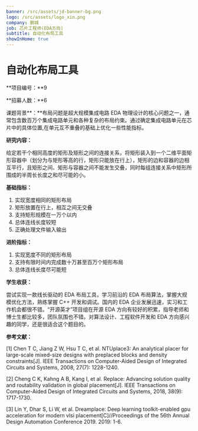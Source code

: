 ```yaml
---
banner: /src/assets/jd-banner-bg.png
logo: /src/assets/logo_xin.png
company: 鹏城
job: 芯片工程师(EDA方向)
subtitle: 自动化布局工具
showInHome: true
---
```


# 自动化布局工具

**项目编号：**9

**招募人数：**6

课题背景**：**布局问题是超大规模集成电路 EDA 物理设计的核心问题之一，通常包含数百万个集成电路单元和各种复杂的布局约束。通过确定集成电路单元在芯片中的具体位置,在单元互不重叠的基础上优化一些性能指标。

**研究内容：**

给定若干个相同高度的矩形及矩形之间的连接关系，将矩形装入到一个二维平面矩形容器中（划分为与矩形等高的行，矩形只能放在行上），矩形的边和容器的边相互平行，且矩形之间、矩形与容器之间不能发生交叠，同时每组连接关系中矩形所围成的半周长长度之和尽可能的小。

**基础指标：**

1. 实现宽度相同的矩形布局
2. 矩形放置在行上，相互之间无交叠
3. 支持矩形规模在一万个以内
4. 总体连线长度较短
5. 正确处理文件输入输出

**进阶指标：**

1. 实现宽度不同的矩形布局
2. 支持有限时间内完成数十万甚至百万个矩形布局
3. 总体连线长度尽可能短

**学生收获：**

尝试实现一款线长驱动的 EDA 布局工具，学习前沿的 EDA 布局算法，掌握大规模优化方法，熟练掌握 C++ 开发和调试。国内的 EDA 企业发展迅速，实习和工作机会都很不错。“开源英才”项目组在开源 EDA 方向有较好的积累，指导老师和博士生都比较多，团队氛围也不错。对算法设计、工程软件开发和 EDA 方向感兴趣的同学，还是很适合这个题目的。

**参考文献：**

[1] Chen T C, Jiang Z W, Hsu T C, et al. NTUplace3: An analytical placer for large-scale mixed-size designs with preplaced blocks and density constraints[J]. IEEE Transactions on Computer-Aided Design of Integrated Circuits and Systems, 2008, 27(7): 1228-1240.

[2] Cheng C K, Kahng A B, Kang I, et al. Replace: Advancing solution quality and routability validation in global placement[J]. IEEE Transactions on Computer-Aided Design of Integrated Circuits and Systems, 2018, 38(9): 1717-1730.

[3] Lin Y, Dhar S, Li W, et al. Dreamplace: Deep learning toolkit-enabled gpu acceleration for modern vlsi placement[C]//Proceedings of the 56th Annual Design Automation Conference 2019. 2019: 1-6.